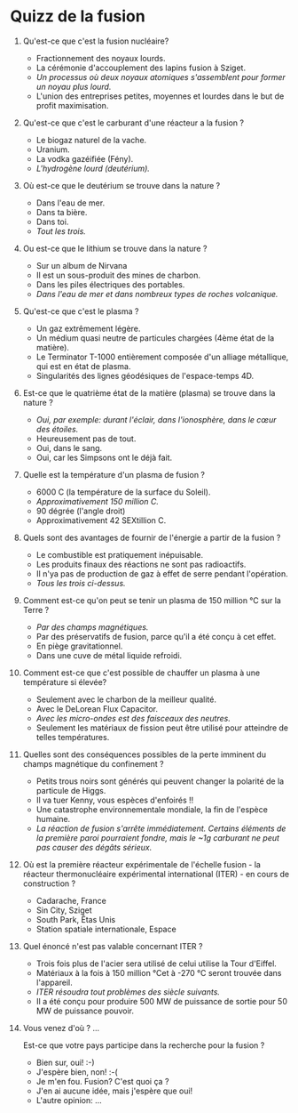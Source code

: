 Quizz de la fusion
==================

1.  Qu'est-ce que c'est la fusion nucléaire?
    * Fractionnement des noyaux lourds.
    * La cérémonie d'accouplement des lapins fusion à Sziget.
    * *Un processus où deux noyaux atomiques s'assemblent pour former un noyau
      plus lourd.*
    * L'union des entreprises petites, moyennes et lourdes dans le but de profit
      maximisation.

2.  Qu'est-ce que c'est le carburant d'une réacteur a la fusion ?
    * Le biogaz naturel de la vache.
    * Uranium.
    * La vodka gazéifiée (Fény).
    * *L'hydrogène lourd (deutérium).*

3.  Où est-ce que le deutérium se trouve dans la nature ?
    * Dans l'eau de mer.
    * Dans ta bière.
    * Dans toi.
    * *Tout les trois.*

4.  Ou est-ce que le lithium se trouve dans la nature ?
    * Sur un album de Nirvana
    * Il est un sous-produit des mines de charbon.
    * Dans les piles électriques des portables.
    * *Dans l'eau de mer et dans nombreux types de roches volcanique.*

5.  Qu'est-ce que c'est le plasma ?
    * Un gaz extrêmement légère.
    * Un médium quasi neutre de particules chargées (4ème état de la matière).
    * Le Terminator T-1000 entièrement composée d'un alliage métallique, qui est
      en état de plasma.
    * Singularités des lignes géodésiques de l'espace-temps 4D.

6.  Est-ce que le quatrième état de la matière (plasma) se trouve dans
    la nature ?
    * *Oui, par exemple: durant l'éclair, dans l'ionosphère, dans le cœur des
      étoiles.*
    * Heureusement pas de tout.
    * Oui, dans le sang.
    * Oui, car les Simpsons ont le déjà fait.

7.  Quelle est la température d'un plasma de fusion ?
    * 6000 C (la température de la surface du Soleil).
    * *Approximativement 150 million C.*
    * 90 dégrée (l'angle droit)
    * Approximativement 42 SEXtillion C.

8.  Quels sont des avantages de fournir de l'énergie a partir de la fusion ?
    * Le combustible est pratiquement inépuisable.
    * Les produits finaux des réactions ne sont pas radioactifs.
    * Il n'ya pas de production de gaz à effet de serre pendant l'opération.
    * *Tous les trois ci-dessus.*

9.  Comment est-ce qu'on peut se tenir un plasma de 150 million °C sur la Terre ?
    * *Par des champs magnétiques.*
    * Par des préservatifs de fusion, parce qu'il a été conçu à cet effet.
    * En piège gravitationnel.
    * Dans une cuve de métal liquide refroidi.

10. Comment est-ce que c'est possible de chauffer un plasma à une température si
    élevée?
    * Seulement avec le charbon de la meilleur qualité.
    * Avec le DeLorean Flux Capacitor.
    * *Avec les micro-ondes est des faisceaux des neutres.*
    * Seulement les matériaux de fission peut être utilisé pour atteindre de telles températures.

11. Quelles sont des conséquences possibles de la perte imminent du champs
    magnétique du confinement ?
    * Petits trous noirs sont générés qui peuvent changer la polarité de la
      particule de Higgs.
    * Il va tuer Kenny, vous espèces d'enfoirés !!
    * Une catastrophe environnementale mondiale, la fin de l'espèce humaine.
    * *La réaction de fusion s'arrête immédiatement. Certains éléments de la
      première paroi pourraient fondre, mais le ~1g carburant ne peut pas causer
      des dégâts sérieux.*

12. Où est la première réacteur expérimentale de l'échelle fusion - la réacteur
    thermonucléaire expérimental international (ITER) - en cours de construction ?
    * Cadarache, France
    * Sin City, Sziget
    * South Park, Êtas Unis
    * Station spatiale internationale, Espace

13. Quel énoncé n'est pas valable concernant ITER ?
    * Trois fois plus de l'acier sera utilisé de celui utilise la Tour d'Eiffel.
    * Matériaux à la fois à 150 million °Cet à -270 °C seront trouvée dans
      l'appareil.
    * *ITER résoudra tout problèmes des siècle suivants.*
    * Il a été conçu pour produire 500 MW de puissance de sortie pour 50 MW de
      puissance pouvoir.

14. Vous venez d'où ?  ...

    Est-ce que votre pays participe dans la recherche pour la fusion ?
    * Bien sur, oui! :-)
    * J'espère bien, non! :-(
    * Je m'en fou. Fusion? C'est quoi ça ?
    * J'en ai aucune idée, mais j'espère que oui!
    * L'autre opinion: ...

